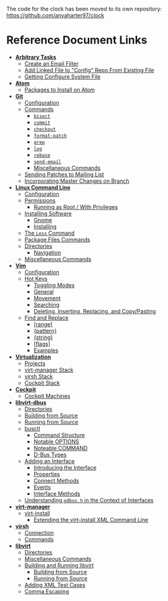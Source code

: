 The code for the clock has been moved to its own repository:
    https://github.com/anyaharter97/clock

# Reference Document Links
* **[Arbitrary Tasks](arbitrarytasks.md)**
  * [Create an Email Filter](arbitrarytasks.md#create-an-email-filter)
  * [Add Linked File to "Config" Repo From Existing File](arbitrarytasks.md#add-linked-file-to-config-repo-from-existing-file)
  * [Getting Configure System File](arbitrarytasks.md#getting-configure-system-file)
* **[Atom](atom.md)**
  * [Packages to Install on Atom](atom.md#packages-to-install-on-atom)
* **[Git](git.md)**
  * [Configuration](git.md#configuration)
  * [Commands](git.md#commands)
    * [`bisect`](git.md#bisect)
    * [`commit`](git.md#commit)
    * [`checkout`](git.md#checkout)
    * [`format-patch`](git.md#format-patch)
    * [`grep`](git.md#grep)
    * [`log`](git.md#log)
    * [`rebase`](git.md#rebase)
    * [`send-email`](git.md#send-email)
    * [Miscellaneous Commands](git.md#miscellaneous-commands)
  * [Sending Patches to Mailing List](git.md#sending-patches-to-mailing-list)
  * [Incorporating Master Changes on Branch](git.md#incorporating-master-changes-on-branch)
* **[Linux Command Line](commandline.md)**
  * [Configuration](commandline.md#configuration)
  * [Permissions](commandline.md#permissions)
    * [Running as Root / With Privileges](commandline.md#running-as-root-with-privileges)
  * [Installing Software](commandline.md#installing-software)
    * [Gnome](commandline.md#gnome)
    * [Installing](commandline.md#installing)
  * [The `Less` Command](commandline.md#the-less-command)
  * [Package Files Commands](commandline.md#package-files-commands)
  * [Directories](commandline.md#directories)
    * [Navigation](commandline.md#navigation)
  * [Miscellaneous Commands](commandline.md#miscellaneous-commands)
* **[Vim](vim.md)**
  * [Configuration](vim.md#configuration)
  * [Hot Keys](vim.md#hot-keys)
    * [Toggling Modes](vim.md#toggling-modes)
    * [General](vim.md#general)
    * [Movement](vim.md#movement)
    * [Searching](vim.md#searching)
    * [Deleting, Inserting, Replacing, and Copy/Pasting](vim.md#deleting-inserting-replacing-and-copy-pasting)
  * [Find and Replace](vim.md#find-and-replace)
    * [\[range\]](vim.md#range)
    * [{pattern}](vim.md#pattern)
    * [{string}](vim.md#string)
    * [\[flags\]](vim.md#flags)
    * [Examples](vim.md#examples)
* **[Virtualization](virtualization.md)**
  * [Projects](virtualization.md#projects)
  * [virt-manager Stack](virtualization.md#virt-manager-stack)
  * [virsh Stack](virtualization.md#virsh-stack)
  * [Cockpit Stack](virtualization.md#cockpit-stack)
* **[Cockpit](cockpit.md)**
  * [Cockpit Machines](cockpit.md#cockpit-machines)
* **[libvirt-dbus](libvirt-dbus.md)**
  * [Directories](libvirt-dbus.md#directories)
  * [Building from Source](libvirt-dbus.md#building-from-source)
  * [Running from Source](libvirt-dbus.md#running-from-source)
  * [busctl](libvirt-dbus.md#busctl)
    * [Command Structure](libvirt-dbus.md#command-structure)
    * [Notable OPTIONS](libvirt-dbus.md#notable-options)
    * [Noteable COMMAND](libvirt-dbus.md#noteable-command)
    * [D-Bus Types](libvirt-dbus.md#d-bus-types)
  * [Adding an Interface](libvirt-dbus.md#adding-an-interface)
    * [Introducing the Interface](libvirt-dbus.md#introducing-the-interface)
    * [Properties](libvirt-dbus.md#properties)
    * [Connect Methods](libvirt-dbus.md#connect-methods)
    * [Events](libvirt-dbus.md#events)
    * [Interface Methods](libvirt-dbus.md#interface-methods)
  * [Understanding `gdbus.h` in the Context of Interfaces](libvirt-dbus.md#understanding-gdbush-in-the-context-of-interfaces)
* **[virt-manager](virt-manager.md)**
  * [virt-install](virt-manager.md#virt-install)
    * [Extending the virt-install XML Command Line](virt-manager.md#extending-the-virt-install-xml-command-line)
* **[virsh](virsh.md)**
  * [Connection](virsh.md#connection)
  * [Commands](virsh.md#commands)
* **[libvirt](libvirt.md)**
  * [Directories](libvirt.md#directories)
  * [Miscellaneous Commands](libvirt.md#miscellaneous-commands)
  * [Building and Running libvirt](libvirt.md#building-and-running-libvirt)
    * [Building from Source](libvirt.md#building-from-source)
    * [Running from Source](libvirt.md#running-from-source)
  * [Adding XML Test Cases](libvirt.md#adding-xml-test-cases)
  * [Comma Escaping](libvirt.md#comma-escaping)
